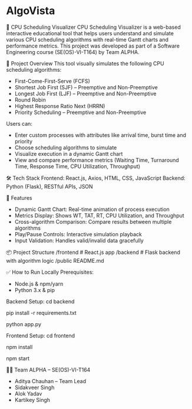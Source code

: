 # AlgoVista

🔄 CPU Scheduling Visualizer
CPU Scheduling Visualizer is a web-based interactive educational tool that helps users understand and simulate various CPU scheduling algorithms with real-time Gantt charts and performance metrics. This project was developed as part of a Software Engineering course (SE(OS)-VI-T164) by Team ALPHA.

🚀 Project Overview
This tool visually simulates the following CPU scheduling algorithms:
- First-Come-First-Serve (FCFS)
- Shortest Job First (SJF) – Preemptive and Non-Preemptive
- Longest Job First (LJF) – Preemptive and Non-Preemptive
- Round Robin
- Highest Response Ratio Next (HRRN)
- Priority Scheduling – Preemptive and Non-Preemptive

Users can:
- Enter custom processes with attributes like arrival time, burst time and priority
- Choose scheduling algorithms to simulate
- Visualize execution in a dynamic Gantt chart
- View and compare performance metrics (Waiting Time, Turnaround Time, Response Time, CPU Utilization, Throughput)

🛠️ Tech Stack
Frontend: React.js, Axios, HTML, CSS, JavaScript
Backend: Python (Flask), RESTful APIs, JSON

🎯 Features
- Dynamic Gantt Chart: Real-time animation of process execution
- Metrics Display: Shows WT, TAT, RT, CPU Utilization, and Throughput
- Cross-algorithm Comparison: Compare results between multiple algorithms
- Play/Pause Controls: Interactive simulation playback
- Input Validation: Handles valid/invalid data gracefully

📦 Project Structure
/frontend       # React.js app
/backend        # Flask backend with algorithm logic
/public
README.md

✅ How to Run Locally
Prerequisites:
- Node.js & npm/yarn
- Python 3.x & pip

Backend Setup:
cd backend

pip install -r requirements.txt

python app.py

Frontend Setup:
cd frontend

npm install

npm start

👨‍💻 Team ALPHA – SE(OS)-VI-T164
- Aditya Chauhan – Team Lead
- Sidakveer Singh
- Alok Yadav
- Kartikey Singh


